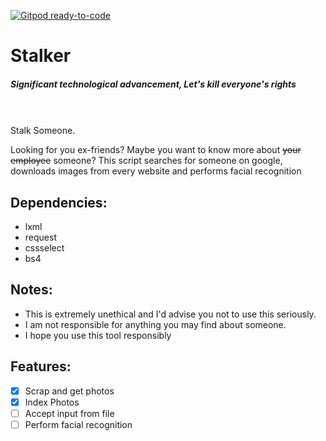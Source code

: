 [![Gitpod ready-to-code](https://img.shields.io/badge/Gitpod-ready--to--code-blue?logo=gitpod)](https://gitpod.io/#https://github.com/unknownguy2002/Stalker)

# Stalker
##### Significant technological advancement, Let's kill everyone's rights
<br>
<br>
Stalk Someone.

Looking for you ex-friends? Maybe you want to know more about ~~your employee~~ 
someone? This script searches for someone on google, downloads images from every
website and performs facial recognition


## Dependencies:
- lxml
- request
- cssselect
- bs4

## Notes:
- This is extremely unethical and I'd advise you not to use this seriously.
- I am not responsible for anything you may find about someone.
- I hope you use this tool responsibly

## Features:
- [x] Scrap and get photos
- [x] Index Photos
- [ ] Accept input from file
- [ ] Perform facial recognition
